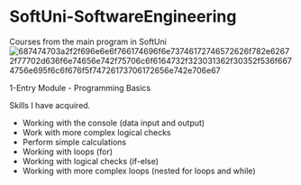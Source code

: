 # SoftUni-SoftwareEngineering
Courses from the main program in SoftUni
![687474703a2f2f696e6e6f766174696f6e73746172746572626f782e62672f77702d636f6e74656e742f75706c6f6164732f323031362f30352f536f6674756e695f6c6f676f5f74726173706172656e742e706e67](https://user-images.githubusercontent.com/106704626/172009646-ba9f39dc-a2f0-41e0-a569-38fb416f4a8c.png)

1-Entry Module - Programming Basics

Skills I have acquired.
- Working with the console (data input and output)
- Work with more complex logical checks
- Perform simple calculations
- Working with loops (for)
- Working with logical checks (if-else)
- Working with more complex loops (nested for loops and while)
